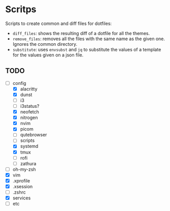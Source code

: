 # Scritps

Scripts to create common and diff files for dotfiles:

- `diff_files`: shows the resulting diff of a dotfile for all the themes.
- `remove_files`: removes all the files with the same name as the given one. Ignores the common directory.
- `substitute`: uses `envsubst` and `jq` to substitute the values of a template for the values given on a json file.

## TODO

- [ ] config
  - [x] alacritty
  - [x] dunst
  - [ ] i3
  - [ ] i3status?
  - [x] neofetch
  - [x] nitrogen
  - [x] nvim
  - [x] picom
  - [ ] qutebrowser
  - [ ] scripts
  - [x] systemd
  - [x] tmux
  - [ ] rofi
  - [ ] zathura
- [ ] oh-my-zsh
- [x] vim
- [x] .xprofile
- [x] .xsession
- [ ] .zshrc
- [x] services
- [ ] etc
